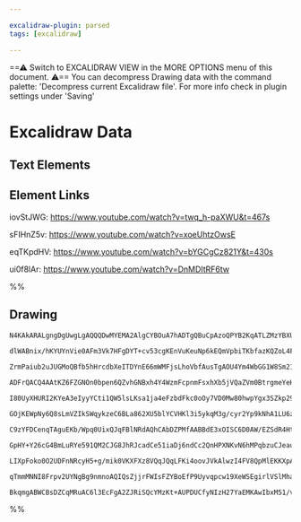 ```yaml
---

excalidraw-plugin: parsed
tags: [excalidraw]

---
```

==⚠  Switch to EXCALIDRAW VIEW in the MORE OPTIONS menu of this document. ⚠== You can decompress Drawing data with the command palette: 'Decompress current Excalidraw file'. For more info check in plugin settings under 'Saving'


# Excalidraw Data

## Text Elements
## Element Links
iovStJWG: https://www.youtube.com/watch?v=twq_h-paXWU&t=467s

sFIHnZ5v: https://www.youtube.com/watch?v=xoeUhtzOwsE

eqTKpdHV: https://www.youtube.com/watch?v=bYGCgCz821Y&t=430s

ui0f8lAr: https://www.youtube.com/watch?v=DnMDItRF6tw

%%
## Drawing
```compressed-json
N4KAkARALgngDgUwgLgAQQQDwMYEMA2AlgCYBOuA7hADTgQBuCpAzoQPYB2KqATLZMzYBXUtiRoIACyhQ4zZAHoFAc0JRJQgEYA6bGwC2CgF7N6hbEcK4OCtptbErHALRY8RMpWdx8Q1TdIEfARcZgRmBShcZQUebQBObR4aOiCEfQQOKGZuAG1wMFAwYogSblK2egBlKAApAHUAcRTiyFhEcvTNBGJiXE1glpLMbmcAZgBGAFYk+PiADnieMcmA

dlWABnix/hKYUYnVie0AFm3Vk7HFgDYT+cv53cgKEnVuKeuNp6kEQmVpbiTKbfazKQZoL4FARQUhsADWCAAwmx8GxSOUYdZmHBcIEskNIJpcNg4cpYUIOMRkaj0RJMRxsbjMlACRAAGaEfD4GowcHoQQeVnMGHwhD1V6Sbh8KEQYWwhE8vmylFlb7k/4ccI5NATb5sHHYNT7HUbSGtCBk4RwACSxG1qFyAF1vmzyBlbdwOEIud9CJSsOVcBNWeTK

ZrmPaiub2uJUGMoQBfb5hHrcdbXeITDYnE66mWMFjsLhoVbfAusTgAOU4Ym4WbGG1W8Sm219zAAImkoKm0GyCGFvpphJSAKLBDJZe1en0yoRwPrd4h11ZTaYnbPzVZjE6lmVEDhw8rSWTyJQUc/aGDCKBaBC6AwKCi4KDYSQAfnoAF4oBQAI4AfUkbxcAADXqABVAAyKBPxOa5Vhyb5URJHtUD7fABxlZh3FjfJWjAPN8ImKFHQKJMCijSAygkZg

ADFrQACQ4AAtKZ6FZGNOn0bpen6QZvhGNBxh4Y4WzmFcpnmFsxhXb5jVQaZVm0BtrgmeYeHmVSxg0iZpXNF5iDeNAPjNEpJF+f4WTQIEQQ4MFY1M6F5SRFE0QxcgGRxPEWUHYlSVDKlXNpdB6UZbzWQ5LlFVjZVBWTEUEXFQzJTQPSSjlUVovKAVVRldVJHDe1CJKfViSNOtTW+S051te0nRdN0EA9NBp3wX1/UE9BcGSNVh2IQruEotp4FjeNWn

I80UyXHURI2KYeA3eIyyYCti1QW5lsLKsa1ja4eFzbdFkc0oOy7VD0Mw80hwpYgx3SZkp29NrZ3nZ9UMOVcpnXE5lk3YrIH3Q8JGPORFEfC8ryEG9unvQwnxfd8v0wNgEHA6QjAAeQoZgR1ZZCEWmtD+wQZMcLyKECKeAiSLI3ZKNKQmMF/AAVABpecGIANQ4kauJ4voBiQASpU+bR5lNDd1PmXTgRleTnEOJSthk2X9Ild5Pm+cy/gBazpls+zu

GOjKEWpNy6Q8sLmVZIkSWqykzeC6BLa862XU5blYCVHKl3i5ykqM3g/cyr2Yp9kNhA1LU6z1A1ypNY7qptO08mdGVXVwd1Cda9riADCRcDGCOboGtAhugXnrMTZMEFQn7xdWHgjn+hgVqLbhpc21bqw4WtUomXMdwmeJ1jbTtgkXbgLpJmVrtHccHs9J7vjnBd3pXNcN20q4kL9IH0BB09wYoS9r1vWHH2fV8P0/TQAE1GkRZRESMdSJjv6DYIbR

C9zYFDCenqTAguEKb/Wpq0UixQJqFBlNRdAQhCAbDZPMfAABBdE3xOISC6D0AW/EZSdR4HtZScx4gbGWJcWScs6yqWUhsVSUstI6TSs8dWxlNYym1pZQE+sZSgj5MbBKLkaTuSxK7fEvk7YBUdqIzyTIJHpw9llGiKpfZYSEQHFKQd1HOWUfyVRxco4RhjjKUqhpYAVUTuSZOdU07mgzlnJeM5zR+jzp1CAuATjFzDNHMuFMK4dCruNGu70Myrg2

GpHY+Y26cG4BmLuRYe591QM2CJG8JhRJcadCe51iaDj6ndCc2QnHPXNKvN6hMPqbzuCJeau8DxHhkKDM8EMz4wz0HDK+iNPztg4AAWXbNaKAAAlWi1wfx4z/gTKeeSsJkzQHhVoYDiIQLIuAOxHi4BwBqG9QaBRoDmQyOUIg3DdgMEIAgCgAAhPy9tAoiIkAAYjZC815QwIDYBEN5IZ6QajORkU8iYCAgVAveZ80g3zuz6BuVIvqAKQou3kT5fZ4

LIXpFoko0O2UDFnNRcyH5+g/mik0VKXFXz8VQqJQqLFKi4oovJVkAlwzI4FV8QpMlEKKXpAxnHCxCcOVov0LRTgUBaKZ05PJVWkA8WMqhcKrIVRCBGFjAtAVXL9DMywFAVBJy1oQGCGyZFJQZVQAJTs0g2qIVsAoOZXA2dl70s5bK9II5KToNhDakIjNcQerBQy01UL3XWuZpXdAAV3nYVhFyECgIPjaD2hmDMTdVzNniNcM5kaUT4Dvsua4pxVi

qTmmMNNI8Frpv2UYNgBg9nmnoAQIQsZjjrFWIsFZYBoEfP9Uyvqpcw19XeWSEgirlVSlMhaUgQ7uxwHeGcwdxA+lsDzq6viuSMIzxKHO+F9MrkokZqQZQRIAAUIlSy8EONQM9p6NjaCmAASlZMMhAyhvS4nKPuo9ywvi8AbBez9F7r13ogLTR13kqUIB5VAIsj1nGQAcQgR9/oJ12RrSUTIK7CYwgbd8bARBp1oEw+ukoHBM6xgI3qKG+5SOkAbc

BkqmgABWCBsDZCqMRuAC6l3EcFgA2ZJRiSQcYMzKt+AUPDUCfyNIzH27YaEMKAwIbxM51/v/GZa6kKhG1VJwTwmSlrPbfwdknJwiDQTCABMQA===
```
%%
